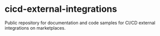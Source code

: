 # cicd-external-integrations
Public repository for documentation and code samples for CI/CD external integrations on marketplaces. 
